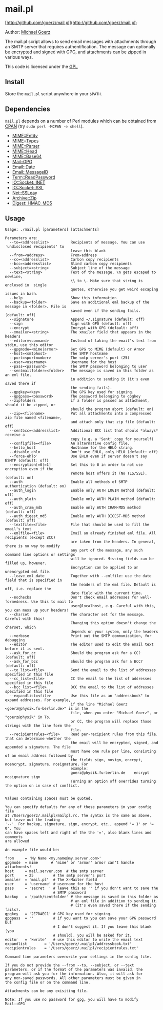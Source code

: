# mail.pl

[http://github.com/goerz/mail.pl](http://github.com/goerz/mail.pl)

Author: [Michael Goerz](http://michaelgoerz.net)

The mail.pl script allows to send  email messages with attachments through an
SMTP server that requires authentification. The message can optionally be
encrypted and signed with GPG, and attachments can be zipped in various ways.

This code is licensed under the [GPL](http://www.gnu.org/licenses/gpl.html)

## Install ##

Store the `mail.pl` script anywhere in your `$PATH`.

## Dependencies ##

`mail.pl` depends on a number of Perl modules which can be obtained from
[CPAN](http://www.cpan.org) (try `sudo perl -MCPAN -e shell`).

* [MIME::Entity](http://search.cpan.org/~doneill/MIME-tools-5.428/lib/MIME/Entity.pm)
* [MIME::Types](http://perl.overmeer.net/mimetypes/)
* [MIME::Parser](http://search.cpan.org/~doneill/MIME-tools-5.428/lib/MIME/Parser.pm)
* [MIME::Head](http://search.cpan.org/~doneill/MIME-tools-5.428/lib/MIME/Head.pm)
* [MIME::Base64](http://search.cpan.org/~gaas/MIME-Base64-3.09/Base64.pm)
* [Mail::GPG](http://search.cpan.org/~doneill/MIME-tools-5.428/lib/MIME/Head.pm)
* [Email::Date](http://search.cpan.org/~rjbs/Email-Date-1.103/lib/Email/Date.pm)
* [Email::MessageID](http://search.cpan.org/~rjbs/Email-MessageID-1.402/lib/Email/MessageID.pm)
* [Term::ReadPassword](http://search.cpan.org/~phoenix/Term-ReadPassword-0.11/ReadPassword.pm)
* [IO::Socket::INET](http://search.cpan.org/~gbarr/IO-1.25/lib/IO/Socket/INET.pm)
* [IO::Socket::SSL](http://search.cpan.org/~sullr/IO-Socket-SSL-1.33/SSL.pm)
* [Net::SSLeay](http://search.cpan.org/~flora/Net-SSLeay-1.36/lib/Net/SSLeay.pm)
* [Archive::Zip](http://search.cpan.org/~adamk/Archive-Zip-1.30/lib/Archive/Zip.pm)
* [Digest::HMAC_MD5](http://search.cpan.org/~gaas/Digest-HMAC-1.02/lib/Digest/HMAC_MD5.pm)

## Usage ##

    Usage: ./mail.pl [parameters] [attachments]

    Parameters are:
      --to=<addresslist>          Recipients of message. You can use 'undisclosed recipients' to
                                  leave this blank
      --from=<address>            From-address
      --cc=<addresslist>          Carbon copy recipients
      --bcc=<addresslist>         Blind carbon copy recipients
      --subject=<string>          Subject line of the message
      --text=<string>             Text of the message. \n gets escaped to newline,
                                  \\ to \. Make sure that string is enclosed in  single
                                  quotes, otherwise you get weird escaping issues in bash.
      --help                      Show this information
      --backup=<folder>           Save an additional eml backup of the message in <folder>. File is
                                  saved even if the sending fails. (default: off)
      --signature                 Append ~/.signature (default: off)
      --sign                      Sign with GPG (default: off)
      --encrypt                   Encrypt with GPG (default: off)
      --xmailer=<string>          The xmailer field that appears in the headers
      --editor=<command>          Instead of taking the email's text from stdin, use this editor
      --gpgmode=<mime|armor>      Set GPG to MIME (default) or Armor
      --host=<smtphost>           The SMTP hostname
      --port=<portnumber>         The smtp server's port (25)
      --user=<username>           Username for the host
      --pass=<password>           The SMTP password belonging to user
      --sentmailfolder=<folder>   The message is saved in this folder as an eml file,
                                  in addition to sending it (it's even saved there if
                                  the sending fails).
      --gpgkey=<key>              The GPG key used for signing.
      --gpgpass=<password>        The password belonging to gpgkey
      --zipfolders                if a folder is passed as attachment, should it be zipped, or
                                  should the program abort (default: on)
      --zip=<filename>            Put all attachments into a compressed zip file named <filename>,
                                  and attach only that zip file (default: off)
      --sentbcc=<addresslist>     Additional BCC list that should *always* receive a
                                  copy (e.g. a 'Sent' copy for yourself)
      --configfile=<file>         An alternative config file.
      --hello_host                Hostname for the HELO string.
      --disable_ehlo              Don't use EHLO, only HELO (default: off)
      --force-ehlo'               Use EHLO even if server doesn't say ESMTP (default: off)
      --encryption[=0|=1]         Set this to 0 in order to not use encryption even if the
                                  remote host offers it (No TLS/SSL). (default: on)
      --auth                      Enable all methods of SMTP authentication (default: on)
      --auth_login                Enable only AUTH LOGIN method (default: off)
      --auth_plain                Enable only AUTH PLAIN method (default: off)
      --auth_cram_md5             Enable only AUTH CRAM-MD5 method (default: off)
      --auth_digest_md5           Enable only AUTH DIGEST-MD5 method (default: off)
      --textfile=<file>           File that should be used to fill the email's text
      --emlfile=<file>            Email an already finished eml file. All recipients (except BCC)
                                  are taken from the headers. In general, there is no way to modify
                                  any part of the message, any such command line options or settings
                                  will be ignored. Missing fields can be filled up, however.
                                  Encryption can be applied to an unencrypted eml file.
      --leave_eml_date            Together with --emlfile: use the date field that is specified in
                                  the headers of the eml file. Default is off, i.e. replace the
                                  date field with the current time.
      --nochecks                  Don't check email addresses for well-formedness. Use this to mail to
                                  user@localhost, e.g. Careful with this, you can mess up your headers!
      --charset                   The character set for the message. Careful with this!
                                  Changing this option doesn't change the charset, which
                                  depends on your system, only the headers
      --verbose                   Print out the SMTP communication, for debugging
      --editor                    The editor used to edit the email text before it is sent.
      --ask_for_cc                Should the program ask for a CC? (default: off)
      --ask_for_bcc               Should the program ask for a BCC? (default: off)
      --to_list=<file>            Send the email to the list of addresses specified in this file
      --cc_list=<file>            CC the email to the list of addresses specified in this file
      --bcc_list=<file>           BCC the email to the list of addresses specified in this file
      --expandlist=<file>         Use this file as an "addressbook" to expand addresses. For example,
                                  if the line "Michael Goerz <goerz@physik.fu-berlin.de>" is in the
                                  file, when you enter "Michael Goerz", or "goerz@physik" in To,
                                  or CC, the program will replace those strings with the line form the
                                  file.
      --recipientrules=<file>     Read per-recipient rules from this file, that can determine whether the
                                  the email will be encrypted, signed, and appended a signature. The file
                                  must have one rule per line, consisting of an email address followed by
                                  the fields sign, nosign, encrypt, noencrypt, signature, nosignature. For
                                  example:
                                  goerz@physik.fu-berlin.de    encrypt nosignature sign
                                  Turning an option off overrides turning the option on in case of conflict.


    Values containing spaces must be quoted.

    You can specify defaults for any of these parameters in your config file
    at /Users/goerz/.mailpl/mailpl.rc. The syntax is the same as above, but leave out the leading
    '--'. For backup, signature, sign, encrypt, etc., append '= 1' or '= 0'. You
    can have spaces left and right of the the '=', also blank lines and comments
    are allowed

    An example file would be:

    from     = 'My Name <my.name@my.server.com>'
    gpgmode  = mime      # 'mime' or 'armor' armor can't handle attachments!
    host     = mail.server.com  # the smtp server
    port     = 25         # the smtp server's port
    xmailer  = 'mail.pl'  # The X-Mailer field
    user     = 'username' # username for the host
    pass     = 'secret  ' # leave this as '' if you don't want to save the
                          # SMTP password
    backup   = '/path/sentfolder' # the message is saved in this folder as
                                  # an eml file in addition to sending it.
                                  # (it's even saved there if the sending fails).
    gpgkey   = '2E7DAEC1' # GPG key used for signing.
    gpgpass  = ''         # if you want to you can save your GPG password but
                          # I don't suggest it. If you leave this blank (you
                          # should), you will be asked for it.
    editor   = 'kwrite'   # use this editor to write the email text
    expandlist        = '/Users/goerz/.mailpl/addressbook.txt'
    recipientrules    = '/Users/goerz/.mailpl/recipientrules.txt'

    Command line parameters overwrite your settings in the config file.

    If you do not provide the --from --to, --subject, or --text
    parameters, or if the format of the parameters was invalid, the
    program will ask you for the information. Also, it will ask for
    any non-saved passwords. All other parameters must be given in
    the config file or on the command line.

    Attachments can be any exisiting file.

    Note: If you use no password for gpg, you will have to modify Mail::GPG
